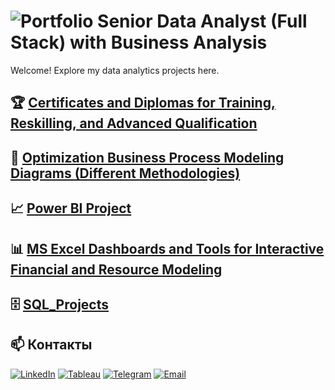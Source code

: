 #  ![Portfolio](https://img.shields.io/badge/Portfolio-%23000000?style=flat-square&logo=portfolio&logoColor=white)  Senior Data Analyst (Full Stack) with Business Analysis
Welcome! Explore my data analytics projects here.

## 🏆 [Certificates and Diplomas for Training, Reskilling, and Advanced Qualification](https://github.com/Elena-Rykh/data-analytics-portfolio/tree/main/Certificates%20and%20Diplomas%20for%20Training%2C%20Reskilling%2C%20and%20Advanced%20Qualification)

## 🔁 [Optimization Business Process Modeling Diagrams (Different Methodologies)](https://github.com/Elena-Rykh/data-analytics-portfolio/tree/main/Business%20Process%20Modeling%20Diagrams%20(Different%20Methodologies))

## 📈 [Power BI Project ](https://github.com/Elena-Rykh/data-analytics-portfolio/tree/main/Power%20BI%20Project)

## 📊 [MS Excel Dashboards and Tools for Interactive Financial and Resource Modeling](https://github.com/Elena-Rykh/data-analytics-portfolio/tree/main/MS%20Excel%20Dashboards%20and%20Tools%20for%20Interactive%20Financial%20and%20Resource%20Modeling)

## 🗄️ [SQL_Projects](https://github.com/Elena-Rykh/data-analytics-portfolio/tree/main/SQL_Projects)

## 📫 Контакты 
[![LinkedIn](https://img.icons8.com/color/48/linkedin.png)](https://www.linkedin.com/in/elena-rykhlova-82965623a)    [![Tableau](https://img.icons8.com/color/48/tableau-software.png)](https://www.tableau.com/)    [![Telegram](https://img.icons8.com/color/48/telegram-app.png)](https://t.me/ElenaRykh)    [![Email](https://img.icons8.com/color/48/gmail-new.png)](mailto:Elena.Rykh@gmail.com) 
